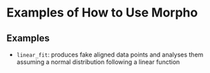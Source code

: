 Examples of How to Use Morpho
=============================

Examples
--------

- ```linear_fit```: produces fake aligned data points and analyses them assuming a normal distribution following a linear function

